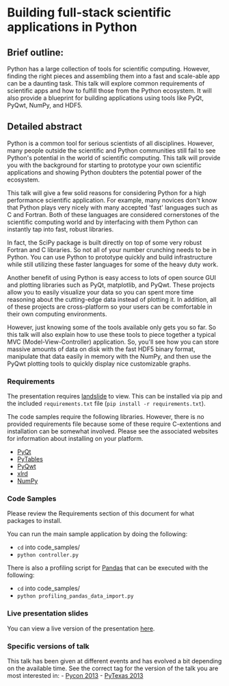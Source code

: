 # Building full-stack scientific applications in Python

## Brief outline:

Python has a large collection of tools for scientific computing.  However,
finding the right pieces and assembling them into a fast and scale-able app can
be a daunting task.  This talk will explore common requirements of scientific
apps and how to fulfill those from the Python ecosystem.  It will also provide
a blueprint for building applications using tools like PyQt, PyQwt, NumPy, and
HDF5.

## Detailed abstract

Python is a common tool for serious scientists of all disciplines. However,
many people outside the scientific and Python communities still fail to see
Python's potential in the world of scientific computing.  This talk will
provide you with the background for starting to prototype your own scientific
applications and showing Python doubters the potential power of the ecosystem.

This talk will give a few solid reasons for considering Python for a high
performance scientific application.  For example, many novices don't
know that Python plays very nicely with many accepted 'fast' languages such
as C and Fortran.  Both of these languages are considered cornerstones of the
scientific computing world and by interfacing with them Python can instantly
tap into fast, robust libraries.

In fact, the SciPy package is built directly on top of some very robust Fortran
and C libraries.  So not all of your number crunching needs to be in Python.
You can use Python to prototype quickly and build infrastructure while still
utilizing these faster languages for some of the heavy duty work.

Another benefit of using Python is easy access to lots of open source GUI and
plotting libraries such as PyQt, matplotlib, and PyQwt.  These projects allow
you to easily visualize your data so you can spent more time reasoning about
the cutting-edge data instead of plotting it.  In addition, all of these
projects are cross-platform so your users can be comfortable in their own
computing environments.

However, just knowing some of the tools available only gets you so far.  So
this talk will also explain how to use these tools to piece together a typical
MVC (Model-View-Controller) application.  So, you'll see how you can store
massive amounts of data on disk with the fast HDF5 binary format, manipulate
that data easily in memory with the NumPy, and then use the PyQwt plotting
tools to quickly display nice customizable graphs.

### Requirements

The presentation requires [landslide](https://github.com/adamzap/landslide)
to view.  This can be installed via pip and the included `requirements.txt`
file (`pip install -r requirements.txt`).

The code samples require the following libraries.  However, there is no
provided requirements file because some of these require C-extentions and
installation can be somewhat involved.  Please see the associated websites for
information about installing on your platform.

- [PyQt](http://www.riverbankcomputing.co.uk/software/pyqt/intro)
- [PyTables](http://pytables.github.com/)
- [PyQwt](http://pyqwt.sourceforge.net/)
- [xlrd](http://pypi.python.org/pypi/xlrd)
- [NumPy](http://numpy.scipy.org/)

### Code Samples

Please review the Requirements section of this document for what packages to
install.

You can run the main sample application by doing the following:

- `cd` into code_samples/
- `python controller.py`

There is also a profiling script for [Pandas](http://pandas.pydata.org) that
can be executed with the following:

- `cd` into code_samples/
- `python profiling_pandas_data_import.py`

### Live presentation slides

You can view a live version of the presentation
[here](http://durden.github.com/python_science_apps).

### Specific versions of talk

This talk has been given at different events and has evolved a bit depending on
the available time.  See the correct tag for the version of the talk you are
most interested in:
    - [Pycon 2013](https://github.com/durden/python_science_apps/tree/pycon_2013)
    - [PyTexas 2013](https://github.com/durden/python_science_apps/tree/pytexas_2013)
